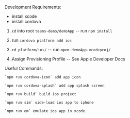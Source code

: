 Development Requirements: 
  - install xcode
  - install cordova
    
  1. `cd` into root `teams-demo/demoApp` -- run `npm install`
  
  2.  run `cordova platform add ios`

  3. `cd platform/ios/` -- run `open demoApp.xcodeproj/`

  4. Assign Provisioning Profile -- See Apple Developer Docs
  
  Useful Commands: 

    `npm run cordova-icon` add app icon

    `npm run cordova-splash` add app splash screen
  
    `npm run build` build ios project
  
    `npm run sim` side-load ios app to iphone
  
    `npm run em` emulate ios app in xcode  

 
